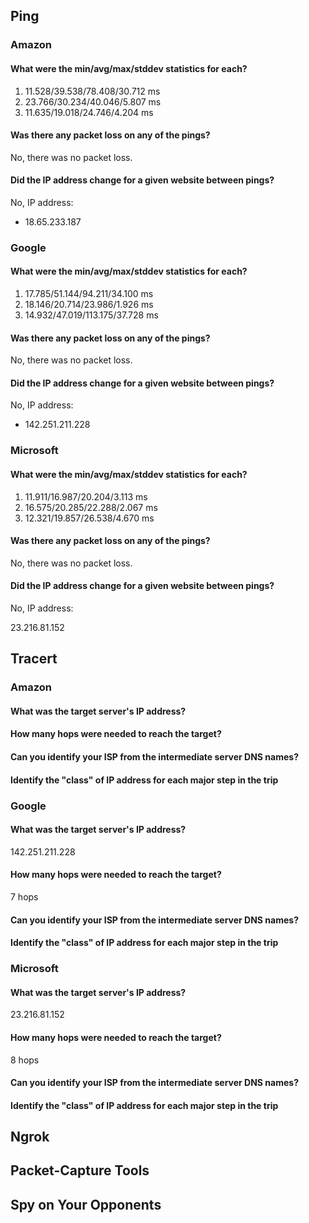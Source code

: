 
## Ping


### Amazon

#### What were the min/avg/max/stddev statistics for each?


1. 11.528/39.538/78.408/30.712 ms
2. 23.766/30.234/40.046/5.807 ms
3. 11.635/19.018/24.746/4.204 ms

#### Was there any packet loss on any of the pings?

No, there was no packet loss.

#### Did the IP address change for a given website between pings?

No, IP address:

- 18.65.233.187


### Google

#### What were the min/avg/max/stddev statistics for each?

1. 17.785/51.144/94.211/34.100 ms
2. 18.146/20.714/23.986/1.926 ms
3. 14.932/47.019/113.175/37.728 ms

#### Was there any packet loss on any of the pings?

No, there was no packet loss.

#### Did the IP address change for a given website between pings?

No, IP address:

- 142.251.211.228


### Microsoft

#### What were the min/avg/max/stddev statistics for each?

1. 11.911/16.987/20.204/3.113 ms
2. 16.575/20.285/22.288/2.067 ms
3. 12.321/19.857/26.538/4.670 ms

#### Was there any packet loss on any of the pings?

No, there was no packet loss.

#### Did the IP address change for a given website between pings?

No, IP address:

23.216.81.152



## Tracert

### Amazon

#### What was the target server's IP address?


#### How many hops were needed to reach the target?



#### Can you identify your ISP from the intermediate server DNS names?

#### Identify the "class" of IP address for each major step in the trip


### Google

#### What was the target server's IP address?

142.251.211.228

#### How many hops were needed to reach the target?

7 hops

#### Can you identify your ISP from the intermediate server DNS names?

#### Identify the "class" of IP address for each major step in the trip


### Microsoft


#### What was the target server's IP address?

23.216.81.152

#### How many hops were needed to reach the target?

8 hops

#### Can you identify your ISP from the intermediate server DNS names?

#### Identify the "class" of IP address for each major step in the trip

## Ngrok

## Packet-Capture Tools

## Spy on Your Opponents 

